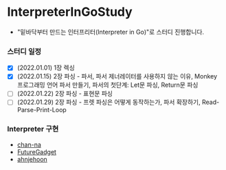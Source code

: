 # InterpreterInGoStudy

- "밑바닥부터 만드는 인터프리터(Interpreter in Go)"로 스터디 진행합니다.

### 스터디 일정

- [x] (2022.01.01) 1장 렉싱 
- [x] (2022.01.15) 2장 파싱 - 파서, 파서 제너레이터를 사용하지 않는 이유, Monkey 프로그래밍 언어 파서 만들기, 파서의 첫단계: Let문 파싱, Return문 파싱
- [ ] (2022.01.22) 2장 파싱 - 표현문 파싱
- [ ] (2022.01.29) 2장 파싱 - 프렛 파싱은 어떻게 동작하는가, 파서 확장하기, Read-Parse-Print-Loop

### Interpreter 구현

- [chan-na](https://github.com/masukjoong/interpreter-chan.git)
- [FutureGadget](https://github.com/masukjoong/monkey-dw)
- [ahnjehoon](https://github.com/masukjoong/monkey-jh)
